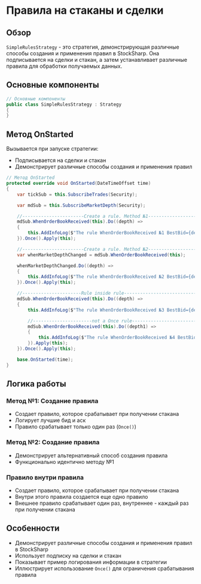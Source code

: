 # Правила на стаканы и сделки

## Обзор

`SimpleRulesStrategy` - это стратегия, демонстрирующая различные способы создания и применения правил в StockSharp. Она подписывается на сделки и стакан, а затем устанавливает различные правила для обработки получаемых данных.

## Основные компоненты

```cs
// Основные компоненты
public class SimpleRulesStrategy : Strategy
{
}
```

## Метод OnStarted

Вызывается при запуске стратегии:

- Подписывается на сделки и стакан
- Демонстрирует различные способы создания и применения правил

```cs
// Метод OnStarted
protected override void OnStarted(DateTimeOffset time)
{
    var tickSub = this.SubscribeTrades(Security);

    var mdSub = this.SubscribeMarketDepth(Security);

    //-----------------------Create a rule. Method №1-----------------------------------
    mdSub.WhenOrderBookReceived(this).Do((depth) =>
    {
        this.AddInfoLog($"The rule WhenOrderBookReceived №1 BestBid={depth.GetBestBid()}, BestAsk={depth.GetBestAsk()}");
    }).Once().Apply(this);

    //-----------------------Create a rule. Method №2-----------------------------------
    var whenMarketDepthChanged = mdSub.WhenOrderBookReceived(this);

    whenMarketDepthChanged.Do((depth) =>
    {
        this.AddInfoLog($"The rule WhenOrderBookReceived №2 BestBid={depth.GetBestBid()}, BestAsk={depth.GetBestAsk()}");
    }).Once().Apply(this);

    //----------------------Rule inside rule-----------------------------------
    mdSub.WhenOrderBookReceived(this).Do((depth) =>
    {
        this.AddInfoLog($"The rule WhenOrderBookReceived №3 BestBid={depth.GetBestBid()}, BestAsk={depth.GetBestAsk()}");

        //----------------------not a Once rule-----------------------------------
        mdSub.WhenOrderBookReceived(this).Do((depth1) =>
        {
            this.AddInfoLog($"The rule WhenOrderBookReceived №4 BestBid={depth1.GetBestBid()}, BestAsk={depth1.GetBestAsk()}");
        }).Apply(this);
    }).Once().Apply(this);

    base.OnStarted(time);
}
```

## Логика работы

### Метод №1: Создание правила

- Создает правило, которое срабатывает при получении стакана
- Логирует лучшие бид и аск
- Правило срабатывает только один раз (`Once()`)

### Метод №2: Создание правила

- Демонстрирует альтернативный способ создания правила
- Функционально идентично методу №1

### Правило внутри правила

- Создает правило, которое срабатывает при получении стакана
- Внутри этого правила создается еще одно правило
- Внешнее правило срабатывает один раз, внутреннее - каждый раз при получении стакана

## Особенности

- Демонстрирует различные способы создания и применения правил в StockSharp
- Использует подписку на сделки и стакан
- Показывает пример логирования информации в стратегии
- Иллюстрирует использование `Once()` для ограничения срабатывания правила
